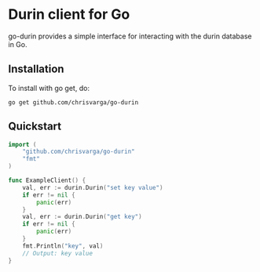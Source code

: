 # Durin client for Go
go-durin provides a simple interface for interacting with the durin database in Go.

## Installation
To install with go get, do:
```shell
go get github.com/chrisvarga/go-durin
```

## Quickstart
```go
import (
    "github.com/chrisvarga/go-durin"
    "fmt"
)

func ExampleClient() {
    val, err := durin.Durin("set key value")
    if err != nil {
        panic(err)
    }
    val, err := durin.Durin("get key")
    if err != nil {
        panic(err)
    }
    fmt.Println("key", val)
    // Output: key value
}
```


